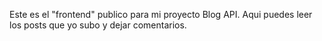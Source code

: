 Este es el "frontend" publico para mi proyecto Blog API. Aqui puedes leer los posts que yo subo y dejar comentarios.
